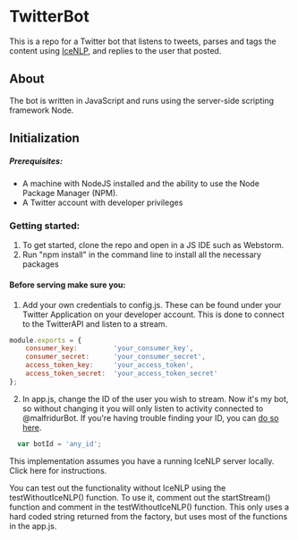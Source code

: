 # TwitterBot

This is a repo for a Twitter bot that listens to tweets, parses and tags the content using [IceNLP](http://www.malfong.is/index.php?pg=icenlp&lang=en), and replies to the user that posted.


## About

The bot is written in JavaScript and runs using the server-side scripting framework Node.

## Initialization

##### Prerequisites:
- A machine with NodeJS installed and the ability to use the Node Package Manager (NPM).
- A Twitter account with developer privileges

### Getting started:
1. To get started, clone the repo and open in a JS IDE such as Webstorm.
2. Run "npm install" in the command line to install all the necessary packages

#### Before serving make sure you:
1. Add your own credentials to config.js. These can be found under your Twitter Application on your developer account. This is done to connect to the TwitterAPI and listen to a stream.

```javascript
module.exports = {
    consumer_key:         'your_consumer_key',
    consumer_secret:      'your_consumer_secret',
    access_token_key:     'your_access_token',
    access_token_secret:  'your_access_token_secret'
};
```
2. In app.js, change the ID of the user you wish to stream. Now it's my bot, so without changing it you will only listen to activity connected to @malfridurBot. If you're having trouble finding your ID, you can [do so here](http://mytwitterid.com/).


```javascript
  var botId = 'any_id';
```


This implementation assumes you have a running IceNLP server locally. Click here for instructions.

You can test out the functionality without IceNLP using the testWithoutIceNLP() function. To use it, comment out the startStream() function and comment in the testWithoutIceNLP() function. This only uses a hard coded string returned from the factory, but uses most of the functions in the app.js.




[request]: https://github.com/eddapeturs/TwitterBot/blob/master/images/hvernigHefur.png "Requesting Bot"
[response]: https://github.com/eddapeturs/TwitterBot/blob/master/images/Mallaresponse.jpg "Bot response"
